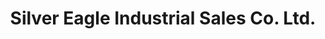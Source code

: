 ---
title: "Silver Eagle Industrial Sales Co. Ltd."
url: /manila/silver-eagle-industrial-sales-co-ltd/
shop: hardware
---